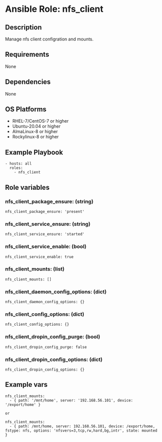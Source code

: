 # Ansible Role: nfs_client

## Description

Manage nfs client configration and mounts.

## Requirements

None

## Dependencies

None

## OS Platforms

- RHEL-7/CentOS-7 or higher
- Ubuntu-20.04 or higher
- AlmaLinux-8 or higher
- Rockylinux-8 or higher

## Example Playbook

```
- hosts: all
  roles:
    - nfs_client
```

## Role variables

### nfs_client_package_ensure: (string)

```
nfs_client_package_ensure: 'present'
```

### nfs_client_service_ensure: (string)

```
nfs_client_service_ensure: 'started'
```

### nfs_client_service_enable: (bool)

```
nfs_client_service_enable: true
```

### nfs_client_mounts: (list)

```
nfs_client_mounts: []
```

### nfs_client_daemon_config_options: (dict)

```
nfs_client_daemon_config_options: {}
```

### nfs_client_config_options: (dict)

```
nfs_client_config_options: {}
```

### nfs_client_dropin_config_purge: (bool)

```
nfs_client_dropin_config_purge: false
```

### nfs_client_dropin_config_options: (dict)

```
nfs_client_dropin_config_options: {}
```

## Example vars

```
nfs_client_mounts:
  - { path: '/mnt/home', server: '192.168.56.101', device: '/export/home' }

or

nfs_client_mounts:
  - { path: /mnt/home, server: 192.168.56.101, device: /export/home, fstype: nfs, options: 'nfsvers=3,tcp,rw,hard,bg,intr', state: mounted }
```
